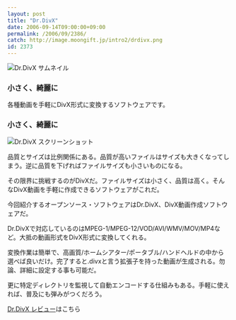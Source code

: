 ```yaml
---
layout: post
title: "Dr.DivX"
date: 2006-09-14T09:00:00+09:00
permalink: /2006/09/2386/
catch: http://image.moongift.jp/intro2/drdivx.png
id: 2373
---
```

 ![Dr.DivX サムネイル](http://image.moongift.jp/intro2/drdivx.t.png "Dr.DivX サムネイル")
  

### 小さく、綺麗に
  
各種動画を手軽にDivX形式に変換するソフトウェアです。  
<!--more-->  

### 小さく、綺麗に
  

![Dr.DivX スクリーンショット](http://image.moongift.jp/intro2/drdivx.png "Dr.DivX スクリーンショット")

  

品質とサイズは比例関係にある。品質が高いファイルはサイズも大きくなってしまう。逆に品質を下げればファイルサイズも小さいものになる。

  

その限界に挑戦するのがDivXだ。ファイルサイズは小さく、品質は高く。そんなDivX動画を手軽に作成できるソフトウェアがこれだ。

  

今回紹介するオープンソース・ソフトウェアはDr.DivX、DivX動画作成ソフトウェアだ。

  

Dr.DivXで対応しているのはMPEG-1/MPEG-12/VOD/AVI/WMV/MOV/MP4など。大抵の動画形式をDivX形式に変換してくれる。

  

変換作業は簡単で、高画質/ホームシアター/ポータブル/ハンドヘルドの中から選べば良いだけ。完了すると.divxと言う拡張子を持った動画が生成される。勿論、詳細に設定する事も可能だ。

  

更に特定ディレクトリを監視して自動エンコードする仕組みもある。手軽に使えれば、普及にも弾みがつくだろう。

  

[Dr.DivX レビュー](http://oss.moongift.jp/review/i-2387.html)はこちら

